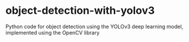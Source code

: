# object-detection-with-yolov3
Python code for object detection using the YOLOv3 deep learning model, implemented using the OpenCV library
